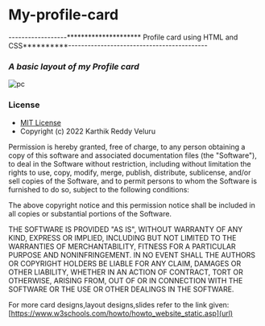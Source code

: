 # My-profile-card
------------------********************* Profile card using HTML and CSS**********-------------------------------------------

### _A basic layout of my Profile card_
![pc](https://user-images.githubusercontent.com/89581143/156923836-a4df83bd-82e0-41ef-a051-605ac7169e22.jpg)
### License

- [MIT License](https://github.com/2000090063/My-profile-card/blob/main/LICENSE)
- Copyright (c) 2022 Karthik Reddy Veluru

Permission is hereby granted, free of charge, to any person obtaining a copy
of this software and associated documentation files (the "Software"), to deal
in the Software without restriction, including without limitation the rights
to use, copy, modify, merge, publish, distribute, sublicense, and/or sell
copies of the Software, and to permit persons to whom the Software is
furnished to do so, subject to the following conditions:

The above copyright notice and this permission notice shall be included in all
copies or substantial portions of the Software.

THE SOFTWARE IS PROVIDED "AS IS", WITHOUT WARRANTY OF ANY KIND, EXPRESS OR
IMPLIED, INCLUDING BUT NOT LIMITED TO THE WARRANTIES OF MERCHANTABILITY,
FITNESS FOR A PARTICULAR PURPOSE AND NONINFRINGEMENT. IN NO EVENT SHALL THE
AUTHORS OR COPYRIGHT HOLDERS BE LIABLE FOR ANY CLAIM, DAMAGES OR OTHER
LIABILITY, WHETHER IN AN ACTION OF CONTRACT, TORT OR OTHERWISE, ARISING FROM,
OUT OF OR IN CONNECTION WITH THE SOFTWARE OR THE USE OR OTHER DEALINGS IN THE
SOFTWARE.


For more card designs,layout designs,slides  refer to the link given:[https://www.w3schools.com/howto/howto_website_static.asp](url)




  
